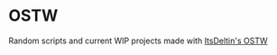 # OSTW

Random scripts and current WIP projects made with [ItsDeltin's OSTW](https://github.com/ItsDeltin/Overwatch-Script-To-Workshop)

